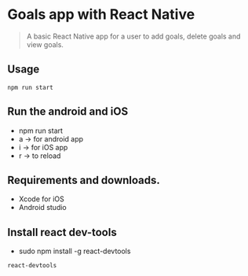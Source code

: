 # Goals app with React Native
> A basic React Native app for a user to add goals, delete goals and view goals. 

## Usage
```
npm run start 
```

## Run the android and iOS
* npm run start 
* a -> for android app
* i -> for iOS app
* r -> to reload

## Requirements and downloads.
* Xcode for iOS
* Android studio

## Install react dev-tools
* sudo npm install -g react-devtools
```
react-devtools
```